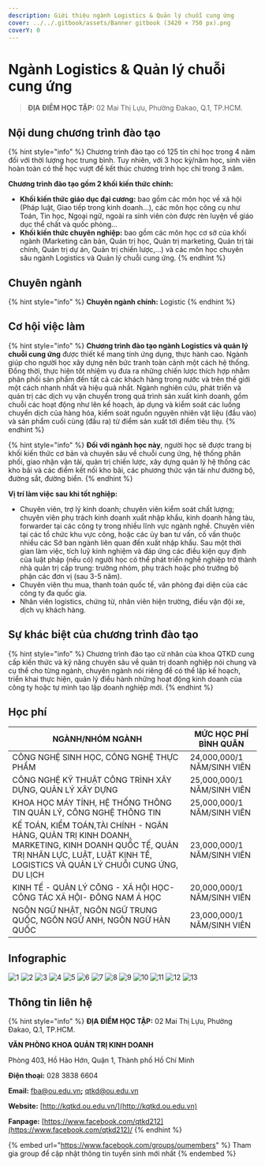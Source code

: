 ```yaml
---
description: Giới thiệu ngành Logistics & Quản lý chuỗi cung ứng
cover: ../../.gitbook/assets/Banner gitbook (3420 × 750 px).png
coverY: 0
---
```


# Ngành Logistics & Quản lý chuỗi cung ứng

> **ĐỊA ĐIỂM HỌC TẬP:** 02 Mai Thị Lựu, Phường Đakao, Q.1, TP.HCM.

## Nội dung chương trình đào tạo

{% hint style="info" %}
Chương trình đào tạo có 125 tín chỉ học trong 4 năm đối với thời lượng học trung bình. Tuy nhiên, với 3 học kỳ/năm học, sinh viên hoàn toàn có thể học vượt để kết thúc chương trình học chỉ trong 3 năm.

**Chương trình đào tạo gồm 2 khối kiến thức chính:**

* **Khối kiến thức giáo dục đại cương:** bao gồm các môn học về xã hội (Pháp luật, Giao tiếp trong kinh doanh…), các môn học công cụ như Toán, Tin học, Ngoại ngữ, ngoài ra sinh viên còn được rèn luyện về giáo dục thể chất và quốc phòng…
* **Khối kiến thức chuyên nghiệp:** bao gồm các môn học cơ sở của khối ngành (Marketing căn bản, Quản trị học, Quản trị marketing, Quản trị tài chính, Quản trị dự án, Quản trị chiến lược,…) và các môn học chuyên sâu ngành Logistics và Quản lý chuỗi cung ứng.
{% endhint %}

## Chuyên ngành

{% hint style="info" %}
**Chuyên ngành chính:** Logistic
{% endhint %}

## Cơ hội việc làm

{% hint style="info" %}
**Chương trình đào tạo ngành Logistics và quản lý chuỗi cung ứng** được thiết kế mang tính ứng dụng, thực hành cao. Ngành giúp cho người học xây dựng nên bức tranh toàn cảnh một cách hệ thống. Đồng thời, thực hiện tốt nhiệm vụ đưa ra những chiến lược thích hợp nhằm phân phối sản phẩm đến tất cả các khách hàng trong nước và trên thế giới một cách nhanh nhất và hiệu quả nhất. Ngành nghiên cứu, phát triển và quản trị các dịch vụ vận chuyển trong quá trình sản xuất kinh doanh, gồm chuỗi các hoạt động như lên kế hoạch, áp dụng và kiểm soát các luồng chuyển dịch của hàng hóa, kiểm soát nguồn nguyên nhiên vật liệu (đầu vào) và sản phẩm cuối cùng (đầu ra) từ điểm sản xuất tới điểm tiêu thụ.
{% endhint %}

{% hint style="info" %}
**Đối với ngành học này**, người học sẽ được trang bị khối kiến thức cơ bản và chuyên sâu về chuỗi cung ứng, hệ thống phân phối, giao nhận vận tải, quản trị chiến lược, xây dựng quản lý hệ thống các kho bãi và các điểm kết nối kho bãi, các phương thức vận tải như đường bộ, đường sắt, đường biển.
{% endhint %}

**Vị trí làm việc sau khi tốt nghiệp:**

* Chuyên viên, trợ lý kinh doanh; chuyên viên kiểm soát chất lượng; chuyên viên phụ trách kinh doanh xuất nhập khẩu, kinh doanh hãng tàu, forwarder tại các công ty trong nhiều lĩnh vực ngành nghề. Chuyên viên tại các tổ chức khu vực công, hoặc các ủy ban tư vấn, cố vấn thuộc nhiều các Sở ban ngành liên quan đến xuất nhập khẩu. Sau một thời gian làm việc, tích luỹ kinh nghiệm và đáp ứng các điều kiện quy định của luật pháp (nếu có) người học có thể phát triển nghề nghiệp trở thành nhà quản trị cấp trung: trưởng nhóm, phụ trách hoặc phó trưởng bộ phận các đơn vị (sau 3-5 năm).
* Chuyên viên thu mua, thanh toán quốc tế, văn phòng đại diện của các công ty đa quốc gia.
* Nhân viên logistics, chứng từ, nhân viên hiện trường, điều vận đội xe, dịch vụ khách hàng.

## Sự khác biệt của chương trình đào tạo

{% hint style="info" %}
Chương trình đào tạo cử nhân của khoa QTKD cung cấp kiến thức và kỹ năng chuyên sâu về quản trị doanh nghiệp nói chung và cụ thể cho từng ngành, chuyên ngành nói riêng để có thể lập kế hoạch, triển khai thực hiện, quản lý điều hành những hoạt động kinh doanh của công ty hoặc tự mình tạo lập doanh nghiệp mới.
{% endhint %}

## Học phí

| NGÀNH/NHÓM NGÀNH                                                                                                                                                                  | MỨC HỌC PHÍ BÌNH QUÂN      |
| --------------------------------------------------------------------------------------------------------------------------------------------------------------------------------- | -------------------------- |
| CÔNG NGHỆ SINH HỌC, CÔNG NGHỆ THỰC PHẨM                                                                                                                                           | 24,000,000/1 NĂM/SINH VIÊN |
| CÔNG NGHỆ KỸ THUẬT CÔNG TRÌNH XÂY DỰNG, QUẢN LÝ XÂY DỰNG                                                                                                                          | 25,000,000/1 NĂM/SINH VIÊN |
| KHOA HỌC MÁY TÍNH, HỆ THỐNG THÔNG TIN QUẢN LÝ, CÔNG NGHỆ THÔNG TIN                                                                                                                | 25,000,000/1 NĂM/SINH VIÊN |
| KẾ TOÁN, KIỂM TOÁN,TÀI CHÍNH - NGÂN HÀNG, QUẢN TRỊ KINH DOANH, MARKETING, KINH DOANH QUỐC TẾ, QUẢN TRỊ NHÂN LỰC, LUẬT, LUẬT KINH TẾ, LOGISTICS VÀ QUẢN LÝ CHUỖI CUNG ỨNG, DU LỊCH | 23,000,000/1 NĂM/SINH VIÊN |
| KINH TẾ - QUẢN LÝ CÔNG - XÃ HỘI HỌC- CÔNG TÁC XÃ HỘI- ĐÔNG NAM Á HỌC                                                                                                              | 20,000,000/1 NĂM/SINH VIÊN |
| NGÔN NGỮ NHẬT, NGÔN NGỮ TRUNG QUỐC, NGÔN NGỮ ANH, NGÔN NGỮ HÀN QUỐC                                                                                                               | 23,000,000/1 NĂM/SINH VIÊN |

## Infographic

![1](<../../.gitbook/assets/1 - tiêu đề (6).png>) ![2](<../../.gitbook/assets/2 - giới thiệu chung (2).png>) ![3](<../../.gitbook/assets/3 - Ngành & việc làm (4).png>) ![4](<../../.gitbook/assets/4 - NGÀNH LOGISTICS VÀ QUẢN LÝ CHUỖI CUNG ỨNG 1.png>) ![5](<../../.gitbook/assets/5 - NGÀNH LOGISTICS VÀ QUẢN LÝ CHUỖI CUNG ỨNG 2.png>) ![6](<../../.gitbook/assets/6 - NGÀNH LOGISTICS VÀ QUẢN LÝ CHUỖI CUNG ỨNG 3.png>) ![7](<../../.gitbook/assets/7 - Mục tiêu đào tạo.png>) ![8](<../../.gitbook/assets/8 - MỤC TIÊU ĐÀO TẠO (2).png>) ![9](<../../.gitbook/assets/9 - NỘI DUNG CHƯƠNG TRÌNH ĐÀO TẠO (3).png>) ![10](<../../.gitbook/assets/10 - NỘI DUNG CHƯƠNG TRÌNH ĐÀO TẠO (2).png>) ![11](<../../.gitbook/assets/12 - học phí (3).png>) ![12](<../../.gitbook/assets/13 - học phí (2).png>) ![13](<../../.gitbook/assets/14 - thông tin khác (1).png>)

## Thông tin liên hệ

{% hint style="info" %}
**ĐỊA ĐIỂM HỌC TẬP:** 02 Mai Thị Lựu, Phường Đakao, Q.1, TP.HCM.

**VĂN PHÒNG KHOA QUẢN TRỊ KINH DOANH**

Phòng 403, Hồ Hảo Hớn, Quận 1, Thành phố Hồ Chí Minh

**Điện thoại:** 028 3838 6604

**Email:** [fba@ou.edu.vn](mailto:fba@ou.edu.vn)**;** qtkd@ou.edu.vn

**Website:** [http://kqtkd.ou.edu.vn/](http://kqtkd.ou.edu.vn)

**Fanpage:** [https://www.facebook.com/qtkd212](https://www.facebook.com/qtkd212)/
{% endhint %}

{% embed url="https://www.facebook.com/groups/oumembers" %}
Tham gia group để cập nhật thông tin tuyển sinh mới nhất
{% endembed %}
